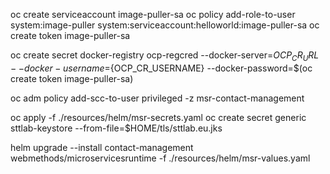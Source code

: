 oc create serviceaccount image-puller-sa
oc policy add-role-to-user system:image-puller system:serviceaccount:helloworld:image-puller-sa
oc create token image-puller-sa

oc create secret docker-registry ocp-regcred --docker-server=${OCP_CR_URL} --docker-username=${OCP_CR_USERNAME} --docker-password=$(oc create token image-puller-sa)


oc adm policy add-scc-to-user privileged -z msr-contact-management

oc apply -f ./resources/helm/msr-secrets.yaml
oc create secret generic sttlab-keystore --from-file=$HOME/tls/sttlab.eu.jks

helm upgrade --install contact-management webmethods/microservicesruntime -f ./resources/helm/msr-values.yaml
